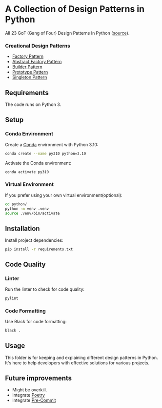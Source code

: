 # A Collection of Design Patterns in Python

All 23 GoF (Gang of Four) Design Patterns In Python ([source](https://www.udemy.com/course/design-patterns-in-python/learn/lecture/25231942#overview)).

### Creational Design Patterns

* [Factory Pattern](https://sbcode.net/python/factory/)
* [Abstract Factory Pattern](https://sbcode.net/python/abstract_factory/)
* [Builder Pattern](https://sbcode.net/python/builder/)
* [Prototype Pattern](https://sbcode.net/python/prototype/)
* [Singleton Pattern](https://sbcode.net/python/singleton/)

## Requirements

The code runs on Python 3.

## Setup

### Conda Environment

Create a [Conda](https://docs.conda.io/projects/miniconda/en/latest/index.html#quick-command-line-install) environment with Python 3.10:

```bash
conda create --name py310 python=3.10
```

Activate the Conda environment:

```bash
conda activate py310
```

### Virtual Environment

If you prefer using your own virtual environment(optional):

```bash
cd python/
python -m venv .venv
source .venv/bin/activate
```

## Installation

Install project dependencies:

```bash
pip install -r requirements.txt
```

## Code Quality

### Linter

Run the linter to check for code quality:

```bash
pylint
```

### Code Formatting

Use Black for code formatting:

```bash
black .
```

## Usage

This folder is for keeping and explaining different design patterns in Python. It's here to help developers with effective solutions for various projects.

## Future improvements

* Might be overkill.
* Integrate [Poetry](https://python-poetry.org)
* Integrate [Pre-Commit](https://pre-commit.com/#install)

